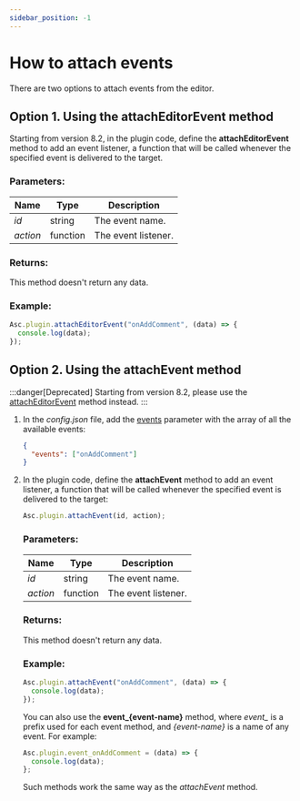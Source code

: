 ```yaml
---
sidebar_position: -1
---
```


# How to attach events

There are two options to attach events from the editor.

## Option 1. Using the attachEditorEvent method

Starting from version 8.2, in the plugin code, define the **attachEditorEvent** method to add an event listener, a function that will be called whenever the specified event is delivered to the target.

### Parameters:

| Name     | Type     | Description         |
| -------- | -------- | ------------------- |
| *id*     | string   | The event name.     |
| *action* | function | The event listener. |

### Returns:

This method doesn't return any data.

### Example:

``` ts
Asc.plugin.attachEditorEvent("onAddComment", (data) => {
  console.log(data);
});
```

## Option 2. Using the attachEvent method

:::danger[Deprecated]
Starting from version 8.2, please use the [attachEditorEvent](#option-1-using-the-attacheditorevent-method) method instead.
:::

1. In the *config.json* file, add the [events](../../structure/configuration/configuration.md#variationsevents) parameter with the array of all the available events:

   ``` json
   {
     "events": ["onAddComment"]
   }
   ```

2. In the plugin code, define the **attachEvent** method to add an event listener, a function that will be called whenever the specified event is delivered to the target:

   ``` ts
   Asc.plugin.attachEvent(id, action);
   ```

   ### Parameters:

   | Name     | Type     | Description         |
   | -------- | -------- | ------------------- |
   | *id*     | string   | The event name.     |
   | *action* | function | The event listener. |

   ### Returns:

   This method doesn't return any data.

   ### Example:

   ``` ts
   Asc.plugin.attachEvent("onAddComment", (data) => {
     console.log(data);
   });
   ```

   You can also use the **event_\{event-name\}** method, where *event_* is a prefix used for each event method, and *\{event-name\}* is a name of any event. For example:

   ``` ts
   Asc.plugin.event_onAddComment = (data) => {
     console.log(data);
   };
   ```

   Such methods work the same way as the *attachEvent* method.
